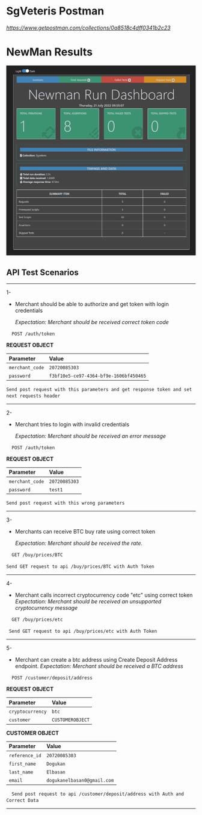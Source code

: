 # SgVeteris Postman
_https://www.getpostman.com/collections/0a8518c4dff0341b2c23_


# NewMan Results
![](newman.png) 
## API Test Scenarios


---

1-
- Merchant should be able to authorize and get token with login credentials

  _Expectation: Merchant should be received correct token code_


```http
  POST /auth/token
```


**REQUEST OBJECT**

| Parameter        | Value         | 
|:----------------|:--------------|
| `merchant_code` | `20720085303` | 
| `password`      | `f3bf10e5-ce97-4364-bf9e-1606bf450465`       |

`Send post request with this parameters and get response token and set next requests header
`


---
2-
- Merchant tries to login with invalid credentials

  _Expectation: Merchant should be received an error message_

```http
  POST /auth/token
```
**REQUEST OBJECT**

| Parameter        | Value         | 
|:----------------|:--------------|
| `merchant_code` | `20720085303` | 
| `password`      | `test1`       |

`Send post request with this wrong parameters
`


---
3-
- Merchants can receive BTC buy rate using correct token

  _Expectation: Merchant should be received the rate._

```http
  GET /buy/prices/BTC
```
`Send GET request to api /buy/prices/BTC with Auth Token
`




---
4-
- Merchant calls incorrect cryptocurrency code "etc" using correct token
  _Expectation: Merchant should be received an unsupported cryptocurrency message_


```http
  GET /buy/prices/etc
```
`  Send GET request to api /buy/prices/etc with Auth Token
`


---
5-
- Merchant can create a btc address using Create Deposit Address endpoint.
  _Expectation: Merchant should be received a BTC address_



```http
  POST /customer/deposit/address
```


**REQUEST OBJECT**

| Parameter        | Value            | 
|:----------------|:-----------------|
| `cryptocurrency` | `btc`            | 
| `customer`      | `CUSTOMEROBJECT` |



**CUSTOMER OBJECT**

| Parameter        | Value            | 
|:----------------|:-----------------|
| `reference_id` | `20720085303`            | 
| `first_name`      | `Dogukan` |
| `last_name`      | `Elbasan` |
| `email`      | `dogukanelbasan0@gmail.com` |


`  Send post request to api /customer/deposit/address with Auth and Correct Data`

---
